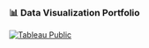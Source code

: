 ### 📊 Data Visualization Portfolio

[![Tableau Public](https://img.shields.io/badge/Tableau%20Public-E97627?style=for-the-badge&logo=Tableau&logoColor=white)](https://public.tableau.com/app/profile/zoghaimy/favorites)
